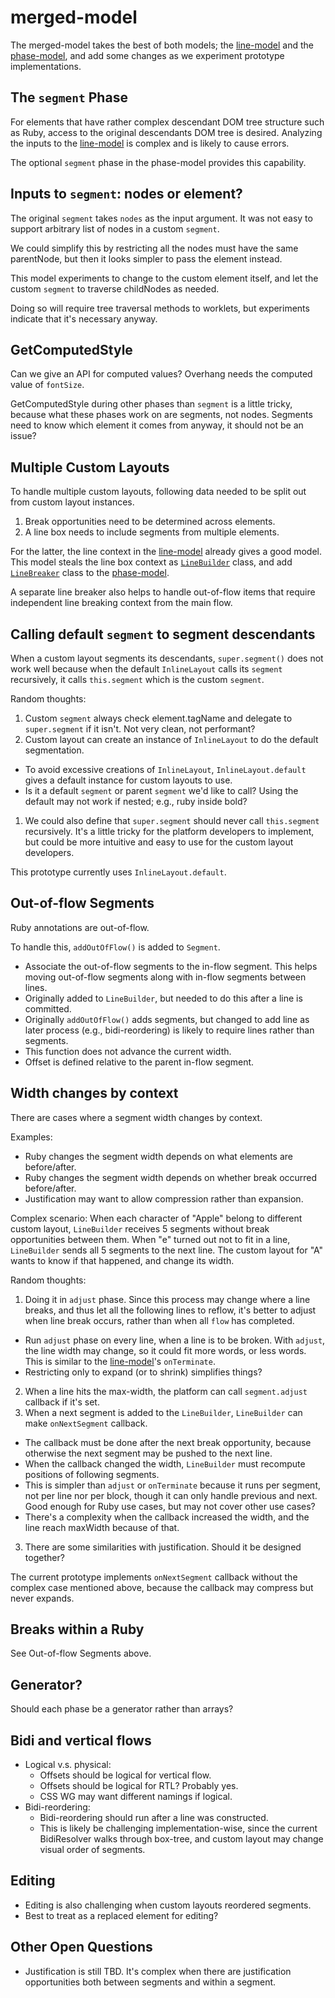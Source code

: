 # merged-model

The merged-model takes the best of both models;
the [line-model][] and the [phase-model][],
and add some changes
as we experiment prototype implementations.

## The `segment` Phase

For elements that have rather complex descendant DOM tree structure such as Ruby,
access to the original descendants DOM tree is desired.
Analyzing the inputs to the [line-model][] is complex
and is likely to cause errors.

The optional `segment` phase in the phase-model provides this capability.

## Inputs to `segment`: nodes or element?

The original `segment` takes `nodes` as the input argument.
It was not easy to support arbitrary list of nodes
in a custom `segment`.

We could simplify this
by restricting all the nodes must have the same parentNode,
but then it looks simpler to pass the element instead.

This model experiments to change to the custom element itself,
and let the custom `segment` to traverse childNodes as needed.

Doing so will require tree traversal methods to worklets,
but experiments indicate that it's necessary anyway.

## GetComputedStyle

Can we give an API for computed values?
Overhang needs the computed value of `fontSize`.

GetComputedStyle during other phases than `segment` is a little tricky,
because what these phases work on are segments, not nodes.
Segments need to know which element it comes from anyway,
it should not be an issue?

## Multiple Custom Layouts

To handle multiple custom layouts,
following data needed to be split out
from custom layout instances.

1. Break opportunities need to be determined across elements.
2. A line box needs to include segments from multiple elements.

For the latter, the line context in the [line-model][]
already gives a good model.
This model steals the line box context as
[`LineBuilder`](line-builder.js) class,
and add [`LineBreaker`](line-breaker.js) class
to the [phase-model][].

A separate line breaker also helps to handle out-of-flow items
that require independent line breaking context from the main flow.

## Calling default `segment` to segment descendants

When a custom layout segments its descendants,
`super.segment()` does not work well because
when the default `InlineLayout` calls its `segment` recursively,
it calls `this.segment` which is the custom `segment`.

Random thoughts:

1. Custom `segment` always check element.tagName and
delegate to `super.segment` if it isn't.
Not very clean, not performant?
1. Custom layout can create an instance of `InlineLayout`
to do the default segmentation.
  * To avoid excessive creations of `InlineLayout`,
`InlineLayout.default` gives a default instance
for custom layouts to use.
  * Is it a default `segment` or parent `segment` we'd like to call?
Using the default may not work if nested;
e.g., ruby inside bold?
1. We could also define that `super.segment` should never
call `this.segment` recursively.
It's a little tricky for the platform developers to implement,
but could be more intuitive and easy to use for
the custom layout developers.

This prototype currently uses `InlineLayout.default`.

## Out-of-flow Segments

Ruby annotations are out-of-flow.

To handle this, `addOutOfFlow()` is added to `Segment`.

* Associate the out-of-flow segments to the in-flow segment.
This helps moving out-of-flow segments along with in-flow segments between lines.
* Originally added to `LineBuilder`, but needed to do this after a line is committed.
* Originally `addOutOfFlow()` adds segments,
but changed to add line as later process (e.g., bidi-reordering) is likely to require lines rather than segments.
* This function does not advance the current width.
* Offset is defined relative to the parent in-flow segment.

## Width changes by context

There are cases where a segment width changes by context.

Examples:

* Ruby changes the segment width depends on what
elements are before/after.
* Ruby changes the segment width depends on whether
break occurred before/after.
* Justification may want to allow compression
rather than expansion.

Complex scenario:
When each character of "Apple" belong to different
custom layout,
`LineBuilder` receives 5 segments
without break opportunities between them.
When "e" turned out not to fit in a line,
`LineBuilder` sends all 5 segments to the next line.
The custom layout for "A" wants to know
if that happened, and change its width.

Random thoughts:

1. Doing it in `adjust` phase.
Since this process may change where a line breaks,
and thus let all the following lines to reflow,
it's better to adjust when line break occurs,
rather than when all `flow` has completed.
  * Run `adjust` phase on every line,
when a line is to be broken.
With `adjust`, the line width may change,
so it could fit more words, or less words.
This is similar to the [line-model][]'s `onTerminate`.
  * Restricting only to expand (or to shrink) simplifies things?
2. When a line hits the max-width,
the platform can call `segment.adjust` callback if it's set.
1. When a next segment is added to the `LineBuilder`,
`LineBuilder` can make `onNextSegment` callback.
  * The callback must be done after the next break opportunity,
because otherwise the next segment may be pushed to the next line.
  * When the callback changed the width,
`LineBuilder` must recompute positions of following segments.
  * This is simpler than `adjust` or `onTerminate`
because it runs per segment, not per line nor per block,
though it can only handle previous and next.
Good enough for Ruby use cases, but may not cover other use cases?
  * There's a complexity when the callback increased the width,
and the line reach maxWidth because of that.
3. There are some similarities with justification.
Should it be designed together?

The current prototype implements `onNextSegment` callback
without the complex case mentioned above,
because the callback may compress but never expands.

## Breaks within a Ruby

See Out-of-flow Segments above.

## Generator?

Should each phase be a generator rather than arrays?

## Bidi and vertical flows

* Logical v.s. physical:
  * Offsets should be logical for vertical flow.
  * Offsets should be logical for RTL? Probably yes.
  * CSS WG may want different namings if logical.
* Bidi-reordering:
  * Bidi-reordering should run after a line was constructed.
  * This is likely be challenging implementation-wise,
since the current BidiResolver walks through box-tree,
and custom layout may change visual order of segments.

## Editing

* Editing is also challenging when custom layouts reordered segments.
* Best to treat as a replaced element for editing?

## Other Open Questions

* Justification is still TBD.
  It's complex when there are justification opportunities
  both between segments and within a segment.

[line-model]: ../line-model/
[phase-model]: ../segment-measure-flow-adjust/
